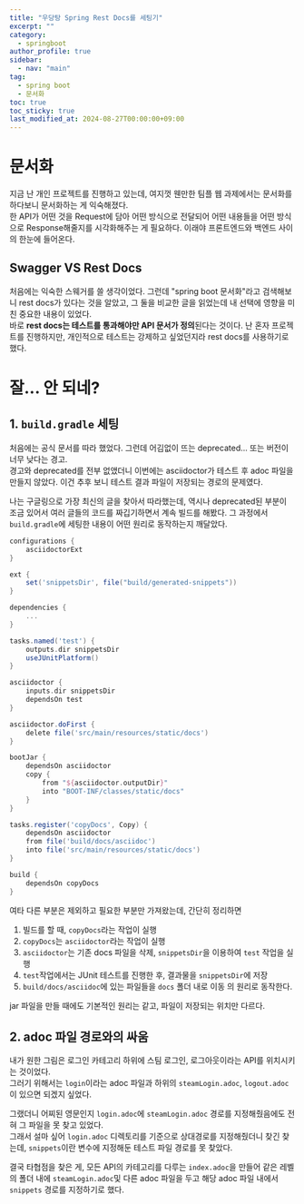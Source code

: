 ```yaml
---
title: "우당탕 Spring Rest Docs를 세팅기"
excerpt: ""
category: 
  - springboot
author_profile: true
sidebar:
  - nav: "main" 
tag:
  - spring boot
  - 문서화
toc: true
toc_sticky: true
last_modified_at: 2024-08-27T00:00:00+09:00
---
```


# 문서화
지금 난 개인 프로젝트를 진행하고 있는데, 여지껏 웬만한 팀플 웹 과제에서는 문서화를 하다보니 문서화하는 게 익숙해졌다.  
한 API가 어떤 것을 Request에 담아 어떤 방식으로 전달되어 어떤 내용들을 어떤 방식으로 Response해줄지를 시각화해주는 게 필요하다. 이래야 프론트엔드와 백엔드 사이의 한눈에 들어온다.

## Swagger VS Rest Docs
처음에는 익숙한 스웨거를 쓸 생각이었다. 그런데 "spring boot 문서화"라고 검색해보니 rest docs가 있다는 것을 알았고, 그 둘을 비교한 글을 읽었는데 내 선택에 영향을 미친 중요한 내용이 있었다.  
바로 **rest docs는 테스트를 통과해야만 API 문서가 정의**된다는 것이다. 난 혼자 프로젝트를 진행하지만, 개인적으로 테스트는 강제하고 싶었던지라 rest docs를 사용하기로 했다.

# 잘... 안 되네?
## 1. `build.gradle` 세팅
처음에는 공식 문서를 따라 했었다. 그런데 어김없이 뜨는 deprecated... 또는 버전이 너무 낮다는 경고.  
경고와 deprecated를 전부 없앴더니 이번에는 asciidoctor가 테스트 후 adoc 파일을 만들지 않았다. 이건 추후 보니 테스트 결과 파일이 저장되는 경로의 문제였다.  

나는 구글링으로 가장 최신의 글을 찾아서 따라했는데, 역시나 deprecated된 부분이 조금 있어서 여러 글들의 코드를 짜깁기하면서 계속 빌드를 해봤다. 그 과정에서 `build.gradle`에 세팅한 내용이 어떤 원리로 동작하는지 깨달았다.

```gradle
configurations {
    asciidoctorExt
}

ext {
    set('snippetsDir', file("build/generated-snippets"))
}

dependencies {
    ...
}

tasks.named('test') {
    outputs.dir snippetsDir
    useJUnitPlatform()
}

asciidoctor {
    inputs.dir snippetsDir
    dependsOn test
}

asciidoctor.doFirst {
    delete file('src/main/resources/static/docs')
}

bootJar {
    dependsOn asciidoctor
    copy {
        from "${asciidoctor.outputDir}"
        into "BOOT-INF/classes/static/docs"
    }
}

tasks.register('copyDocs', Copy) {
    dependsOn asciidoctor
    from file('build/docs/asciidoc')
    into file('src/main/resources/static/docs')
}

build {
    dependsOn copyDocs
}
```

여타 다른 부분은 제외하고 필요한 부분만 가져왔는데, 간단히 정리하면 
1. 빌드를 할 때, `copyDocs`라는 작업이 실행
2. `copyDocs`는 `asciidoctor`라는 작업이 실행
3. `asciidoctor`는 기존 docs 파일을 삭제, `snippetsDir`을 이용하여 `test` 작업을 실행
4. `test`작업에서는 JUnit 테스트를 진행한 후, 결과물을 `snippetsDir`에 저장
5. `build/docs/asciidoc`에 있는 파일들을 `docs` 폴더 내로 이동
의 원리로 동작한다.

jar 파일을 만들 때에도 기본적인 원리는 같고, 파일이 저장되는 위치만 다르다.

## 2. adoc 파일 경로와의 싸움
내가 원한 그림은 로그인 카테고리 하위에 스팀 로그인, 로그아웃이라는 API를 위치시키는 것이었다.  
그러기 위해서는 `login`이라는 adoc 파일과 하위의 `steamLogin.adoc`, `logout.adoc`이 있으면 되겠지 싶었다.  

그랬더니 어찌된 영문인지 `login.adoc`에 `steamLogin.adoc` 경로를 지정해줬음에도 전혀 그 파일을 못 찾고 있었다.  
그래서 설마 싶어 `login.adoc` 디렉토리를 기준으로 상대경로를 지정해줬더니 찾긴 찾는데, `snippets`이란 변수에 지정해둔 테스트 파일 경로를 못 찾았다.  

결국 타협점을 찾은 게, 모든 API의 카테고리를 다루는 `index.adoc`을 만들어 같은 레벨의 폴더 내에 `steamLogin.adoc`및 다른 adoc 파일을 두고 해당 adoc 파일 내에서 `snippets` 경로를 지정하기로 했다.
